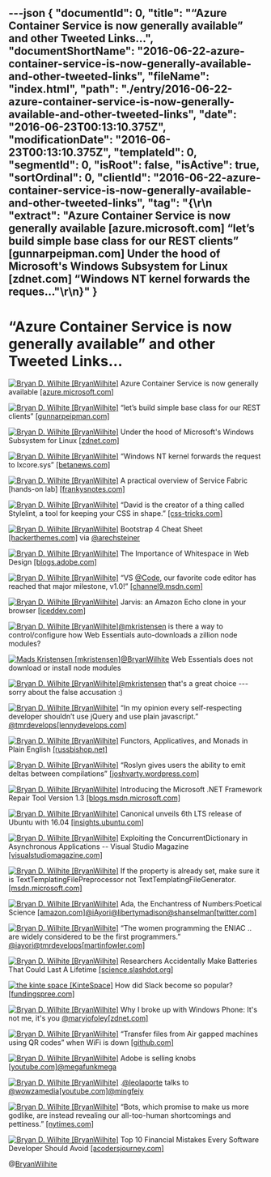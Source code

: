---json
{
  "documentId": 0,
  "title": "“Azure Container Service is now generally available” and other Tweeted Links…",
  "documentShortName": "2016-06-22-azure-container-service-is-now-generally-available-and-other-tweeted-links",
  "fileName": "index.html",
  "path": "./entry/2016-06-22-azure-container-service-is-now-generally-available-and-other-tweeted-links",
  "date": "2016-06-23T00:13:10.375Z",
  "modificationDate": "2016-06-23T00:13:10.375Z",
  "templateId": 0,
  "segmentId": 0,
  "isRoot": false,
  "isActive": true,
  "sortOrdinal": 0,
  "clientId": "2016-06-22-azure-container-service-is-now-generally-available-and-other-tweeted-links",
  "tag": "{\r\n  \"extract\": \"Azure Container Service is now generally available [azure.microsoft.com] “let’s build simple base class for our REST clients” [gunnarpeipman.com] Under the hood of Microsoft's Windows Subsystem for Linux [zdnet.com] “Windows NT kernel forwards the reques...\"\r\n}"
}
---

# “Azure Container Service is now generally available” and other Tweeted Links…

[<img alt="Bryan D. Wilhite [BryanWilhite]" src="https://songhay.blob.core.windows.net/shared-social-twitter/BryanWilhite.jpeg">](http://t.co/UNdqV0Z1zz "Bryan D. Wilhite [BryanWilhite]") Azure Container Service is now generally available [[azure.microsoft.com]](https://azure.microsoft.com/en-us/blog/azure-container-service-is-now-generally-available/)

[<img alt="Bryan D. Wilhite [BryanWilhite]" src="https://songhay.blob.core.windows.net/shared-social-twitter/BryanWilhite.jpeg">](http://t.co/UNdqV0Z1zz "Bryan D. Wilhite [BryanWilhite]") “let’s build simple base class for our REST clients” [[gunnarpeipman.com]](http://gunnarpeipman.com/2016/04/why-azure-rest-api-s-and-how-to-prepare-for-using-them/)

[<img alt="Bryan D. Wilhite [BryanWilhite]" src="https://songhay.blob.core.windows.net/shared-social-twitter/BryanWilhite.jpeg">](http://t.co/UNdqV0Z1zz "Bryan D. Wilhite [BryanWilhite]") Under the hood of Microsoft's Windows Subsystem for Linux [[zdnet.com]](http://www.zdnet.com/article/under-the-hood-of-microsofts-windows-subsystem-for-linux/#ftag=RSSbaffb68)

[<img alt="Bryan D. Wilhite [BryanWilhite]" src="https://songhay.blob.core.windows.net/shared-social-twitter/BryanWilhite.jpeg">](http://t.co/UNdqV0Z1zz "Bryan D. Wilhite [BryanWilhite]") “Windows NT kernel forwards the request to lxcore.sys” [[betanews.com]](http://betanews.com/2016/04/24/windows-10-linux-subsystem/)

[<img alt="Bryan D. Wilhite [BryanWilhite]" src="https://songhay.blob.core.windows.net/shared-social-twitter/BryanWilhite.jpeg">](http://t.co/UNdqV0Z1zz "Bryan D. Wilhite [BryanWilhite]") A practical overview of Service Fabric [hands-on lab] [[frankysnotes.com]](http://www.frankysnotes.com/2016/04/a-practical-overview-of-service-fabric.html)

[<img alt="Bryan D. Wilhite [BryanWilhite]" src="https://songhay.blob.core.windows.net/shared-social-twitter/BryanWilhite.jpeg">](http://t.co/UNdqV0Z1zz "Bryan D. Wilhite [BryanWilhite]") “David is the creator of a thing called Stylelint, a tool for keeping your CSS in shape.” [[css-tricks.com]](https://css-tricks.com/stylelint/)

[<img alt="Bryan D. Wilhite [BryanWilhite]" src="https://songhay.blob.core.windows.net/shared-social-twitter/BryanWilhite.jpeg">](http://t.co/UNdqV0Z1zz "Bryan D. Wilhite [BryanWilhite]") Bootstrap 4 Cheat Sheet [[hackerthemes.com]](http://hackerthemes.com/bootstrap-cheatsheet) via [@arechsteiner](http://twitter.com/arechsteiner)

[<img alt="Bryan D. Wilhite [BryanWilhite]" src="https://songhay.blob.core.windows.net/shared-social-twitter/BryanWilhite.jpeg">](http://t.co/UNdqV0Z1zz "Bryan D. Wilhite [BryanWilhite]") The Importance of Whitespace in Web Design [[blogs.adobe.com]](http://blogs.adobe.com/dreamweaver/2016/04/the-importance-of-whitespace-in-web-design.html)

[<img alt="Bryan D. Wilhite [BryanWilhite]" src="https://songhay.blob.core.windows.net/shared-social-twitter/BryanWilhite.jpeg">](http://t.co/UNdqV0Z1zz "Bryan D. Wilhite [BryanWilhite]") “VS [@Code](http://twitter.com/Code), our favorite code editor has reached that major milestone, v1.0!” [[channel9.msdn.com]](https://channel9.msdn.com/coding4fun/blog/VS-Code-goes-10)

[<img alt="Bryan D. Wilhite [BryanWilhite]" src="https://songhay.blob.core.windows.net/shared-social-twitter/BryanWilhite.jpeg">](http://t.co/UNdqV0Z1zz "Bryan D. Wilhite [BryanWilhite]") Jarvis: an Amazon Echo clone in your browser [[iceddev.com]](http://iceddev.com/blog/jarvis-an-amazon-echo-clone-in-your-browser/)

[<img alt="Bryan D. Wilhite [BryanWilhite]" src="https://songhay.blob.core.windows.net/shared-social-twitter/BryanWilhite.jpeg">](http://t.co/UNdqV0Z1zz "Bryan D. Wilhite [BryanWilhite]")[@mkristensen](http://twitter.com/mkristensen) is there a way to control/configure how Web Essentials auto-downloads a zillion node modules?

[<img alt="Mads Kristensen [mkristensen]" src="https://songhay.blob.core.windows.net/shared-social-twitter/mkristensen.jpeg">](http://t.co/uzMyatLQEv "Mads Kristensen [mkristensen]")[@BryanWilhite](http://twitter.com/BryanWilhite) Web Essentials does not download or install node modules

[<img alt="Bryan D. Wilhite [BryanWilhite]" src="https://songhay.blob.core.windows.net/shared-social-twitter/BryanWilhite.jpeg">](http://t.co/UNdqV0Z1zz "Bryan D. Wilhite [BryanWilhite]")[@mkristensen](http://twitter.com/mkristensen) that's a great choice ---sorry about the false accusation :)

[<img alt="Bryan D. Wilhite [BryanWilhite]" src="https://songhay.blob.core.windows.net/shared-social-twitter/BryanWilhite.jpeg">](http://t.co/UNdqV0Z1zz "Bryan D. Wilhite [BryanWilhite]") “In my opinion every self-respecting developer shouldn’t use jQuery and use plain javascript.” [@tmrdevelops](http://twitter.com/tmrdevelops)[[lennydevelops.com]](http://lennydevelops.com/javascript/shouldnt-use-jquery-plain-javascript)

[<img alt="Bryan D. Wilhite [BryanWilhite]" src="https://songhay.blob.core.windows.net/shared-social-twitter/BryanWilhite.jpeg">](http://t.co/UNdqV0Z1zz "Bryan D. Wilhite [BryanWilhite]") Functors, Applicatives, and Monads in Plain English [[russbishop.net]](http://www.russbishop.net/monoids-monads-and-functors)

[<img alt="Bryan D. Wilhite [BryanWilhite]" src="https://songhay.blob.core.windows.net/shared-social-twitter/BryanWilhite.jpeg">](http://t.co/UNdqV0Z1zz "Bryan D. Wilhite [BryanWilhite]") “Roslyn gives users the ability to emit deltas between compilations” [[joshvarty.wordpress.com]](https://joshvarty.wordpress.com/2016/04/18/edit-and-continue-part-1-introduction/)

[<img alt="Bryan D. Wilhite [BryanWilhite]" src="https://songhay.blob.core.windows.net/shared-social-twitter/BryanWilhite.jpeg">](http://t.co/UNdqV0Z1zz "Bryan D. Wilhite [BryanWilhite]") Introducing the Microsoft .NET Framework Repair Tool Version 1.3 [[blogs.msdn.microsoft.com]](https://blogs.msdn.microsoft.com/dotnet/2016/04/19/introducing-the-microsoft-net-framework-repair-tool-version-1-3/)

[<img alt="Bryan D. Wilhite [BryanWilhite]" src="https://songhay.blob.core.windows.net/shared-social-twitter/BryanWilhite.jpeg">](http://t.co/UNdqV0Z1zz "Bryan D. Wilhite [BryanWilhite]") Canonical unveils 6th LTS release of Ubuntu with 16.04 [[insights.ubuntu.com]](http://insights.ubuntu.com/2016/04/20/canonical-unveils-6th-lts-release-of-ubuntu-with-16-04/)

[<img alt="Bryan D. Wilhite [BryanWilhite]" src="https://songhay.blob.core.windows.net/shared-social-twitter/BryanWilhite.jpeg">](http://t.co/UNdqV0Z1zz "Bryan D. Wilhite [BryanWilhite]") Exploiting the ConcurrentDictionary in Asynchronous Applications -- Visual Studio Magazine [[visualstudiomagazine.com]](https://visualstudiomagazine.com/articles/2016/04/01/concurrentdictionary.aspx)

[<img alt="Bryan D. Wilhite [BryanWilhite]" src="https://songhay.blob.core.windows.net/shared-social-twitter/BryanWilhite.jpeg">](http://t.co/UNdqV0Z1zz "Bryan D. Wilhite [BryanWilhite]") If the property is already set, make sure it is TextTemplatingFilePreprocessor not TextTemplatingFileGenerator. [[msdn.microsoft.com]](https://msdn.microsoft.com/en-us/library/ee844259.aspx)

[<img alt="Bryan D. Wilhite [BryanWilhite]" src="https://songhay.blob.core.windows.net/shared-social-twitter/BryanWilhite.jpeg">](http://t.co/UNdqV0Z1zz "Bryan D. Wilhite [BryanWilhite]") Ada, the Enchantress of Numbers:Poetical Science [[amazon.com]](http://www.amazon.com/Ada-Enchantress-Numbers-Poetical-Science-ebook/dp/B005SV2A5Y%3FSubscriptionId%3D1SW6D7X6ZXXR92KVX0G2%26tag%3Dthekintespacec00%26linkCode%3Dxm2%26camp%3D2025%26creative%3D165953%26creativeASIN%3DB005SV2A5Y)[@iAyori](http://twitter.com/iAyori)[@libertymadison](http://twitter.com/libertymadison)[@shanselman](http://twitter.com/shanselman)[[twitter.com]](http://twitter.com/BryanWilhite/status/724317340934901761/photo/1)

[<img alt="Bryan D. Wilhite [BryanWilhite]" src="https://songhay.blob.core.windows.net/shared-social-twitter/BryanWilhite.jpeg">](http://t.co/UNdqV0Z1zz "Bryan D. Wilhite [BryanWilhite]") “The women programming the ENIAC .. are widely considered to be the first programmers.” [@iayori](http://twitter.com/iayori)[@tmrdevelops](http://twitter.com/tmrdevelops)[[martinfowler.com]](http://martinfowler.com/articles/born-for-it.html)

[<img alt="Bryan D. Wilhite [BryanWilhite]" src="https://songhay.blob.core.windows.net/shared-social-twitter/BryanWilhite.jpeg">](http://t.co/UNdqV0Z1zz "Bryan D. Wilhite [BryanWilhite]") Researchers Accidentally Make Batteries That Could Last A Lifetime [[science.slashdot.org]](https://science.slashdot.org/story/16/04/22/1551209/researchers-accidentally-make-batteries-that-could-last-a-lifetime?utm_source=feedly1.0mainlinkanon&utm_medium=feed)

[<img alt="the kinte space [KinteSpace]" src="https://songhay.blob.core.windows.net/shared-social-twitter/KinteSpace.png">](http://t.co/s5roAXuR0y "the kinte space [KinteSpace]") How did Slack become so popular? [[fundingspree.com]](http://fundingspree.com/2016/04/04/how-did-slack-become-so-popular/)

[<img alt="Bryan D. Wilhite [BryanWilhite]" src="https://songhay.blob.core.windows.net/shared-social-twitter/BryanWilhite.jpeg">](http://t.co/UNdqV0Z1zz "Bryan D. Wilhite [BryanWilhite]") Why I broke up with Windows Phone: It's not me, it's you [@maryjofoley](http://twitter.com/maryjofoley)[[zdnet.com]](http://www.zdnet.com/article/why-i-broke-up-withwindows-phone-its-not-me-its-you/#ftag=RSSbaffb68)

[<img alt="Bryan D. Wilhite [BryanWilhite]" src="https://songhay.blob.core.windows.net/shared-social-twitter/BryanWilhite.jpeg">](http://t.co/UNdqV0Z1zz "Bryan D. Wilhite [BryanWilhite]") “Transfer files from Air gapped machines using QR codes” when WiFi is down [[github.com]](https://github.com/leonjza/qrxfer)

[<img alt="Bryan D. Wilhite [BryanWilhite]" src="https://songhay.blob.core.windows.net/shared-social-twitter/BryanWilhite.jpeg">](http://t.co/UNdqV0Z1zz "Bryan D. Wilhite [BryanWilhite]") Adobe is selling knobs [[youtube.com]](https://www.youtube.com/watch?v=uw7vTGWvWCQ)[@megafunkmega](http://twitter.com/megafunkmega)

[<img alt="Bryan D. Wilhite [BryanWilhite]" src="https://songhay.blob.core.windows.net/shared-social-twitter/BryanWilhite.jpeg">](http://t.co/UNdqV0Z1zz "Bryan D. Wilhite [BryanWilhite]") .[@leolaporte](http://twitter.com/leolaporte) talks to [@wowzamedia](http://twitter.com/wowzamedia)[[youtube.com]](https://www.youtube.com/watch?v=_Muupf37jn4)[@mingfeiy](http://twitter.com/mingfeiy)

[<img alt="Bryan D. Wilhite [BryanWilhite]" src="https://songhay.blob.core.windows.net/shared-social-twitter/BryanWilhite.jpeg">](http://t.co/UNdqV0Z1zz "Bryan D. Wilhite [BryanWilhite]") “Bots, which promise to make us more godlike, are instead revealing our all-too-human shortcomings and pettiness.” [[nytimes.com]](http://www.nytimes.com/2016/04/24/magazine/what-chatbots-reveal-about-our-own-shortcomings.html?_r=0)

[<img alt="Bryan D. Wilhite [BryanWilhite]" src="https://songhay.blob.core.windows.net/shared-social-twitter/BryanWilhite.jpeg">](http://t.co/UNdqV0Z1zz "Bryan D. Wilhite [BryanWilhite]") Top 10 Financial Mistakes Every Software Developer Should Avoid [[acodersjourney.com]](http://www.acodersjourney.com/2016/04/top-10-financial-mistakes-every-software-developer-should-avoid/)

@[BryanWilhite](https://twitter.com/BryanWilhite)
